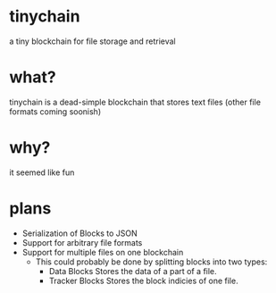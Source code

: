 # tinychain
a tiny blockchain for file storage and retrieval

# what?
tinychain is a dead-simple blockchain that stores text files (other file formats coming soonish)

# why?
it seemed like fun

# plans
* Serialization of Blocks to JSON
* Support for arbitrary file formats
* Support for multiple files on one blockchain
    * This could probably be done by splitting blocks into two types:
        * Data Blocks
            Stores the data of a part of a file.
        * Tracker Blocks
            Stores the block indicies of one file.

